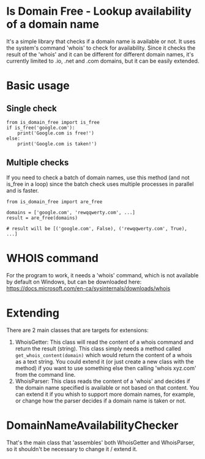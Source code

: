 # Is Domain Free - Lookup availability of a domain name

It's a simple library that checks if a domain name is available or not. It uses the system's command 'whois' to check for availability. Since it checks the result of the 'whois' and it can be different for different domain names, it's currently limited to .io, .net and .com domains, but it can be easily extended.

# Basic usage

## Single check

```
from is_domain_free import is_free
if is_free('google.com'):
    print('Google.com is free!')
else:
    print('Google.com is taken!')
```

## Multiple checks

If you need to check a batch of domain names, use this method (and not is_free in a loop) since the batch check uses multiple processes in parallel and is faster.

```
from is_domain_free import are_free

domains = ['google.com', 'rewqqwerty.com', ...]
result = are_free(domains)

# result will be [('google.com', False), ('rewqqwerty.com', True), ...]
```

# WHOIS command

For the program to work, it needs a 'whois' command, which is not available by default on Windows, but can be downloaded here: https://docs.microsoft.com/en-ca/sysinternals/downloads/whois

# Extending 

There are 2 main classes that are targets for extensions:

1. WhoisGetter: This class will read the content of a whois command and return the result (string). This class simply needs a method called `get_whois_content(domain)` which would return the content of a whois as a text string. You could extend it (or just create a new class with the method) if you want to use something else then calling 'whois xyz.com' from the command line.
2. WhoisParser: This class reads the content of a 'whois' and decides if the domain name specified is available or not based on that content. You can extend it if you whish to support more domain names, for example, or change how the parser decides if a domain name is taken or not.

# DomainNameAvailabilityChecker

That's the main class that 'assembles' both WhoisGetter and WhoisParser, so it shouldn't be necessary to change it / extend it.

